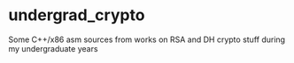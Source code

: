 # undergrad_crypto
Some C++/x86 asm sources from works on RSA and DH crypto stuff during my undergraduate years
